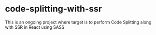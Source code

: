 # code-splitting-with-ssr
This is an ongoing project where target is to perform Code Splitting along with SSR in React using SASS
